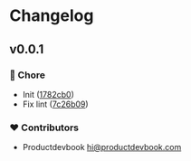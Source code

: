 # Changelog


## v0.0.1


### 🏡 Chore

- Init ([1782cb0](https://github.com/productdevbook/better-auth-nuxt/commit/1782cb0))
- Fix lint ([7c26b09](https://github.com/productdevbook/better-auth-nuxt/commit/7c26b09))

### ❤️ Contributors

- Productdevbook <hi@productdevbook.com>

